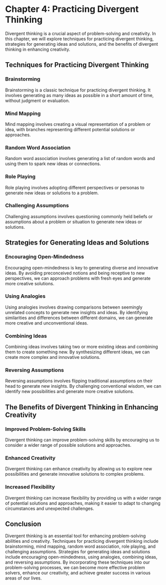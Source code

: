 Chapter 4: Practicing Divergent Thinking
========================================

Divergent thinking is a crucial aspect of problem-solving and creativity. In this chapter, we will explore techniques for practicing divergent thinking, strategies for generating ideas and solutions, and the benefits of divergent thinking in enhancing creativity.

Techniques for Practicing Divergent Thinking
--------------------------------------------

### Brainstorming

Brainstorming is a classic technique for practicing divergent thinking. It involves generating as many ideas as possible in a short amount of time, without judgment or evaluation.

### Mind Mapping

Mind mapping involves creating a visual representation of a problem or idea, with branches representing different potential solutions or approaches.

### Random Word Association

Random word association involves generating a list of random words and using them to spark new ideas or connections.

### Role Playing

Role playing involves adopting different perspectives or personas to generate new ideas or solutions to a problem.

### Challenging Assumptions

Challenging assumptions involves questioning commonly held beliefs or assumptions about a problem or situation to generate new ideas or solutions.

Strategies for Generating Ideas and Solutions
---------------------------------------------

### Encouraging Open-Mindedness

Encouraging open-mindedness is key to generating diverse and innovative ideas. By avoiding preconceived notions and being receptive to new perspectives, we can approach problems with fresh eyes and generate more creative solutions.

### Using Analogies

Using analogies involves drawing comparisons between seemingly unrelated concepts to generate new insights and ideas. By identifying similarities and differences between different domains, we can generate more creative and unconventional ideas.

### Combining Ideas

Combining ideas involves taking two or more existing ideas and combining them to create something new. By synthesizing different ideas, we can create more complex and innovative solutions.

### Reversing Assumptions

Reversing assumptions involves flipping traditional assumptions on their head to generate new insights. By challenging conventional wisdom, we can identify new possibilities and generate more creative solutions.

The Benefits of Divergent Thinking in Enhancing Creativity
----------------------------------------------------------

### Improved Problem-Solving Skills

Divergent thinking can improve problem-solving skills by encouraging us to consider a wider range of possible solutions and approaches.

### Enhanced Creativity

Divergent thinking can enhance creativity by allowing us to explore new possibilities and generate innovative solutions to complex problems.

### Increased Flexibility

Divergent thinking can increase flexibility by providing us with a wider range of potential solutions and approaches, making it easier to adapt to changing circumstances and unexpected challenges.

Conclusion
----------

Divergent thinking is an essential tool for enhancing problem-solving abilities and creativity. Techniques for practicing divergent thinking include brainstorming, mind mapping, random word association, role playing, and challenging assumptions. Strategies for generating ideas and solutions include encouraging open-mindedness, using analogies, combining ideas, and reversing assumptions. By incorporating these techniques into our problem-solving processes, we can become more effective problem solvers, enhance our creativity, and achieve greater success in various areas of our lives.
